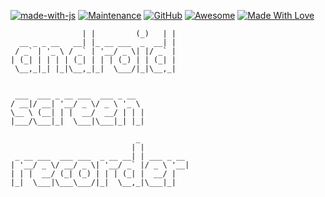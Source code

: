 <!-- PROJECT SHIELDS -->

[![made-with-js](https://img.shields.io/badge/Made%20with-JS%20-1f425f.svg?logo=javascript)]()
[![Maintenance](https://img.shields.io/badge/Maintained-yes-green.svg)](https://github.com/sebacipolat/app-score-monitor)
[![GitHub](https://img.shields.io/github/license/emalderson/ThePhish)](https://github.com/emalderson/ThePhish/blob/master/LICENSE)
[![Awesome](https://cdn.rawgit.com/sindresorhus/awesome/d7305f38d29fed78fa85652e3a63e154dd8e8829/media/badge.svg)](https://github.com/sindresorhus/awesome) [![Made With Love](https://img.shields.io/badge/Made%20With-Love-orange.svg)](https://github.com/chetanraj/awesome-github-badges)


```
                | |         (_)   | |
  __ _ _ __   __| |_ __ ___  _  __| |
 / _` | '_ \ / _` | '__/ _ \| |/ _` |
| (_| | | | | (_| | | | (_) | | (_| |
 \__,_|_| |_|\__,_|_|  \___/|_|\__,_|


 ___  ___ _ __ ___  ___ _ __  
/ __|/ __| '__/ _ \/ _ \ '_ \ 
\__ \ (__| | |  __/  __/ | | |
|___/\___|_|  \___|\___|_| |_|
                                 
                            _           
                           | |          
 _ __ ___  ___ ___  _ __ __| | ___ _ __ 
| '__/ _ \/ __/ _ \| '__/ _` |/ _ \ '__|
| | |  __/ (_| (_) | | | (_| |  __/ |   
|_|  \___|\___\___/|_|  \__,_|\___|_|     
```

